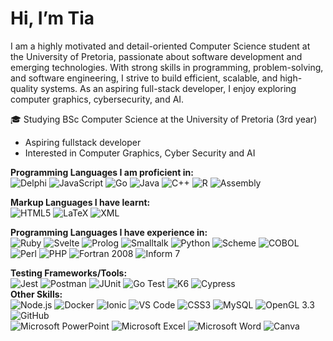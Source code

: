# Hi, I’m Tia  
I am a highly motivated and detail-oriented Computer Science student at the University of Pretoria, passionate about software development and emerging technologies. With strong skills in programming, problem-solving, and software engineering, I strive to build efficient, scalable, and high-quality systems. As an aspiring full-stack developer, I enjoy exploring computer graphics, cybersecurity, and AI.
  
🎓 Studying BSc Computer Science at the University of Pretoria (3rd year)
- Aspiring fullstack developer
- Interested in Computer Graphics, Cyber Security and AI

**Programming Languages I am proficient in:**  
![Delphi](https://img.shields.io/badge/Delphi-EE1F35?style=for-the-badge&logo=delphi&logoColor=white) ![JavaScript](https://img.shields.io/badge/JavaScript-F7DF1E?style=for-the-badge&logo=javascript&logoColor=black) ![Go](https://img.shields.io/badge/Go-00ADD8?style=for-the-badge&logo=go&logoColor=white) ![Java](https://img.shields.io/badge/Java-007396?style=for-the-badge&logo=java&logoColor=white) ![C++](https://img.shields.io/badge/C++-00599C?style=for-the-badge&logo=c%2B%2B&logoColor=white) ![R](https://img.shields.io/badge/R-276DC3?style=for-the-badge&logo=r&logoColor=white) ![Assembly](https://img.shields.io/badge/Assembly-8E05C2?style=for-the-badge&logo=assemblyscript&logoColor=white) 
  
**Markup Languages I have learnt:**  
![HTML5](https://img.shields.io/badge/HTML5-E34F26?style=for-the-badge&logo=html5&logoColor=white) ![LaTeX](https://img.shields.io/badge/LaTeX-008080?style=for-the-badge&logo=latex&logoColor=white) ![XML](https://img.shields.io/badge/XML-000000?style=for-the-badge&logo=xml&logoColor=white)  

**Programming Languages I have experience in:**  
![Ruby](https://img.shields.io/badge/Ruby-CC342D?style=for-the-badge&logo=ruby&logoColor=white) ![Svelte](https://img.shields.io/badge/Svelte-FF3E00?style=for-the-badge&logo=svelte&logoColor=white) ![Prolog](https://img.shields.io/badge/Prolog-FF6C00?style=for-the-badge&logo=swi-prolog&logoColor=white) ![Smalltalk](https://img.shields.io/badge/Smalltalk-596706?style=for-the-badge&logoColor=white) ![Python](https://img.shields.io/badge/Python-3776AB?style=for-the-badge&logo=python&logoColor=white) ![Scheme](https://img.shields.io/badge/Scheme-3C5DAA?style=for-the-badge&logo=racket&logoColor=white) ![COBOL](https://img.shields.io/badge/COBOL-004B99?style=for-the-badge&logo=cobol&logoColor=white) ![Perl](https://img.shields.io/badge/perl-39457E?style=for-the-badge&logo=perl&logoColor=white) ![PHP](https://img.shields.io/badge/PHP-777BB4?style=for-the-badge&logo=php&logoColor=white) ![Fortran 2008](https://img.shields.io/badge/Fortran_2008-734F96?style=for-the-badge&logo=fortran&logoColor=white)  ![Inform 7](https://img.shields.io/badge/Inform_7-6D1E7F?style=for-the-badge)  

**Testing Frameworks/Tools:**   
![Jest](https://img.shields.io/badge/Jest-C21325?style=for-the-badge&logo=jest&logoColor=white) ![Postman](https://img.shields.io/badge/Postman-FF6C37?style=for-the-badge&logo=postman&logoColor=white) ![JUnit](https://img.shields.io/badge/JUnit-25A162?style=for-the-badge&logo=junit5&logoColor=white)  ![Go Test](https://img.shields.io/badge/Go_Test-00ADD8?style=for-the-badge&logo=go&logoColor=white) ![K6](https://img.shields.io/badge/k6-7D64FF?style=for-the-badge&logo=k6&logoColor=white) ![Cypress](https://img.shields.io/badge/Cypress-17202C?style=for-the-badge&logo=cypress&logoColor=white)   
**Other Skills:**  
![Node.js](https://img.shields.io/badge/Node.js-339933?style=for-the-badge&logo=nodedotjs&logoColor=white) ![Docker](https://img.shields.io/badge/Docker-2496ED?style=for-the-badge&logo=docker&logoColor=white) ![Ionic](https://img.shields.io/badge/Ionic-3880FF?style=for-the-badge&logo=ionic&logoColor=white) ![VS Code](https://img.shields.io/badge/VS_Code-007ACC?style=for-the-badge&logo=visual-studio-code&logoColor=white)  ![CSS3](https://img.shields.io/badge/CSS3-1572B6?style=for-the-badge&logo=css3&logoColor=white) ![MySQL](https://img.shields.io/badge/MySQL-4479A1?style=for-the-badge&logo=mysql&logoColor=white) ![OpenGL 3.3](https://img.shields.io/badge/OpenGL_3.3-5586A4?style=for-the-badge&logo=opengl&logoColor=white) ![GitHub](https://img.shields.io/badge/GitHub-181717?style=for-the-badge&logo=github&logoColor=white)  
![Microsoft PowerPoint](https://img.shields.io/badge/Microsoft_PowerPoint-B7472A?style=for-the-badge&logo=microsoft-powerpoint&logoColor=white) ![Microsoft Excel](https://img.shields.io/badge/Microsoft_Excel-217346?style=for-the-badge&logo=microsoft-excel&logoColor=white) ![Microsoft Word](https://img.shields.io/badge/Microsoft_Word-2B579A?style=for-the-badge&logo=microsoft-word&logoColor=white) ![Canva](https://img.shields.io/badge/Canva-00C4CC?style=for-the-badge&logo=canva&logoColor=white)

<!---
Tia-H/Tia-H is a ✨ special ✨ repository because its `README.md` (this file) appears on your GitHub profile.
You can click the Preview link to take a look at your changes.
--->
